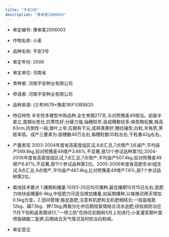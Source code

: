 ```yaml
---
title: "平安3号"
description: "豫审麦2006003"
---
```

* 审定编号:  豫审麦2006003

*  作物名称:  小麦

*  品种名称:  平安3号

*  审定年份:  2006

*  审定单位:  河南省

* 育种者:  河南平安种业有限公司

*  申请者:  河南平安种业有限公司

*  品种来源:  (兰考8679×豫麦18)F1/祥8820

*  特征特性
半冬性多穗型中熟品种,全生育期217天,与对照豫麦49相当。幼苗半直立,苗期长势壮,抗寒性好;分蘖力强,抽穗较早,亩成穗数较多;株型略松散,株高83cm,抗倒性一般;旗叶上举,后期有干尖,成熟落黄好;穗纺锤型,白粒,半角质,黑胚率低。成产三要素为:亩穗数46万左右,每穗粒数35粒左右,千粒重42g左右。

*  产量表现
2003-2004年度省高密度组区试,8点汇总,7点增产,1点减产,平均亩产599.8kg,较对照豫麦49增产3.66%,不显著,居13个参试品种第1位;2004-2005年度省高密度组区试,7点汇总,7点增产,平均亩产507.4kg,较对照豫麦49增产6.87%,不显著,居11个参试品种第2位。2005-2006年度省高肥冬水Ⅰ组生试,9点汇总,9点增产,平均亩产487.4kg,比对照豫麦49增产7.6%,居7个参试品种第2位。

*  栽培技术要点
1.播期和播量:10月5-25日均可播种,最佳播期10月15日左右;高肥力地块亩播量6-8kg,中低肥力可适当增加播量,如延期播种,以每推迟两天增加0.5kg为宜。2.田间管理:施足底肥,注意有机肥和无机肥相结合;一般亩施氮12kg、磷7.5kg、钾7.5kg;两极分化中后期视苗情结合浇水追肥;纹枯病防治在11月下旬和返青期进行,“一喷三防”在扬花初期和5月上旬进行;小麦灌浆期叶面喷施磷酸二氢钾,后期结合天气情况及时防治白粉病。

*  审定意见

